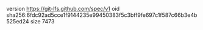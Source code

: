 version https://git-lfs.github.com/spec/v1
oid sha256:6fdc92ad5cce1f9144235e99450383f5c3bff9fe697c1f587c66b3e4b525ed24
size 7473
